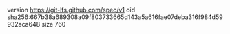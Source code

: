 version https://git-lfs.github.com/spec/v1
oid sha256:667b38a689308a09f803733665d143a5a616fae07deba316f984d59932aca648
size 760
